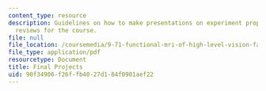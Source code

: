 ```yaml
---
content_type: resource
description: Guidelines on how to make presentations on experiment proposals and literature
  reviews for the course.
file: null
file_location: /coursemedia/9-71-functional-mri-of-high-level-vision-fall-2007/90f34906f26ffb4027d184f0901aef22_finalprojects.pdf
file_type: application/pdf
resourcetype: Document
title: Final Projects
uid: 90f34906-f26f-fb40-27d1-84f0901aef22
---
```

